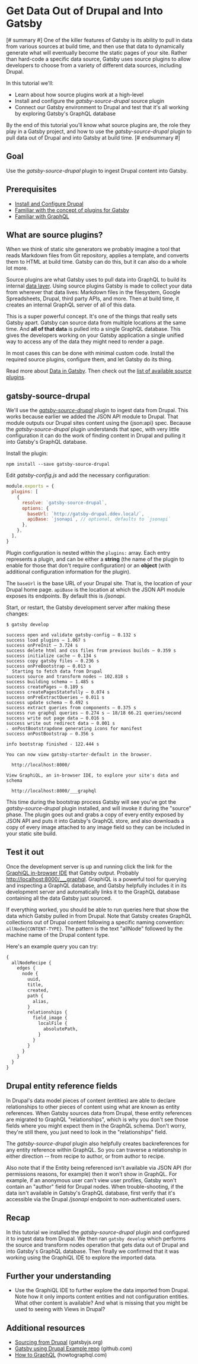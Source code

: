 # Get Data Out of Drupal and Into Gatsby

[# summary #]
One of the killer features of Gatsby is its ability to pull in data from various sources at build time, and then use that data to dynamically generate what will eventually become the static pages of your site. Rather than hard-code a specific data source, Gatsby uses source plugins to allow developers to choose from a variety of different data sources, including Drupal.

In this tutorial we'll:

- Learn about how source plugins work at a high-level
- Install and configure the *gatsby-source-drupal* source plugin
- Connect our Gatsby environment to Drupal and test that it's all working by exploring Gatsby's GraphQL database

By the end of this tutorial you'll know what source plugins are, the role they play in a Gatsby project, and how to use the *gatsby-source-drupal* plugin to pull data out of Drupal and into Gatsby at build time.
[# endsummary #]

## Goal

Use the *gatsby-source-drupal* plugin to ingest Drupal content into Gatsby.

## Prerequisites

- [Install and Configure Drupal](/content/gatsby-and-drupal/install-and-configure-drupal.md)
- [Familiar with the concept of plugins for Gatsby](https://www.gatsbyjs.org/docs/plugins/)
- [Familiar with GraphQL](https://www.howtographql.com)

## What are source plugins?

When we think of static site generators we probably imagine a tool that reads Markdown files from Git repository, applies a template, and converts them to HTML at build time. Gatsby can do this, but it can also do a whole lot more.

Source plugins are what Gatsby uses to pull data into GraphQL to build its internal [data layer](https://www.gatsbyjs.org/tutorial/part-four/#data-in-gatsby). Using source plugins Gatsby is made to collect your data from wherever that data lives: Markdown files in the filesystem, Google Spreadsheets, Drupal, third party APIs, and more. Then at build time, it creates an internal GraphQL server of all of this data.

This is a super powerful concept. It's one of the things that really sets Gatsby apart. Gatsby can source data from multiple locations at the same time. And **all of that data** is pulled into a single GraphQL database. This gives the developers working on your Gatsby application a single unified way to access any of the data they might need to render a page.

In most cases this can be done with minimal custom code. Install the required source plugins, configure them, and let Gatsby do its thing.

Read more about [Data in Gatsby](https://www.gatsbyjs.org/tutorial/part-four/#data-in-gatsby). Then check out the [list of available source plugins](https://www.gatsbyjs.org/plugins/?=gatsby-source-).

## gatsby-source-drupal

We'll use the *[gatsby-source-drupal](https://www.gatsbyjs.org/packages/gatsby-source-drupal/)* plugin to ingest data from Drupal. This works because earlier we added the JSON API module to Drupal. That module outputs our Drupal sites content using the {json:api} spec. Because the *gatsby-source-drupal* plugin understands that spec, with very little configuration it can do the work of finding content in Drupal and pulling it into Gatsby's GraphQL database.

Install the plugin:

```shell
npm install --save gatsby-source-drupal
```

Edit *gatsby-config.js* and add the necessary configuration:

```js
module.exports = {
  plugins: [
    {
      resolve: `gatsby-source-drupal`,
      options: {
        baseUrl: `http://gatsby-drupal.ddev.local/`,
        apiBase: `jsonapi`, // optional, defaults to `jsonapi`
      },
    },
  ],
}
```

Plugin configuration is nested within the `plugins:` array. Each entry represents a plugin, and can be either a **string** (the name of the plugin to enable for those that don't require configuration) or an **object** (with additional configuration information for the plugin).

The `baseUrl` is the base URL of your Drupal site. That is, the location of your Drupal home page. `apiBase` is the location at which the JSON API module exposes its endpoints. By default this is */jsonapi*.

Start, or restart, the Gatsby development server after making these changes:

```shell
$ gatsby develop

success open and validate gatsby-config — 0.132 s
success load plugins — 1.067 s
success onPreInit — 3.724 s
success delete html and css files from previous builds — 0.359 s
success initialize cache — 0.134 s
success copy gatsby files — 0.236 s
success onPreBootstrap — 0.013 s
⠁ Starting to fetch data from Drupal
success source and transform nodes — 102.818 s
success building schema — 1.485 s
success createPages — 0.189 s
success createPagesStatefully — 0.074 s
success onPreExtractQueries — 0.011 s
success update schema — 0.492 s
success extract queries from components — 0.375 s
success run graphql queries — 0.274 s — 18/18 66.21 queries/second
success write out page data — 0.016 s
success write out redirect data — 0.001 s
⠄ onPostBootstrapdone generating icons for manifest
success onPostBootstrap — 0.356 s

info bootstrap finished - 122.444 s

You can now view gatsby-starter-default in the browser.

  http://localhost:8000/

View GraphiQL, an in-browser IDE, to explore your site's data and schema

  http://localhost:8000/___graphql
```

This time during the bootstrap process Gatsby will see you've got the *gatsby-source-drupal* plugin installed, and will invoke it during the "source" phase. The plugin goes out and grabs a copy of every entity exposed by JSON API and puts it into Gatsby's GraphQL store, and also downloads a copy of every image attached to any image field so they can be included in your static site build.

## Test it out

Once the development server is up and running click the link for the [GraphiQL in-browser IDE](https://github.com/graphql/graphiql) that Gatsby output. Probably [http://localhost:8000/___graphql](http://localhost:8000/___graphql). GraphiQL is a powerful tool for querying and inspecting a GraphQL database, and Gatsby helpfully includes it in its development server and automatically links it to the GraphQL database containing all the data Gatsby just sourced.

If everything worked, you should be able to run queries here that show the data which Gatsby pulled in from Drupal. Note that Gatsby creates GraphQL collections out of Drupal content following a specific naming convention: `allNode{CONTENT-TYPE}`. The pattern is the text "allNode" followed by the machine name of the Drupal content type.

Here's an example query you can try:

```graphql
{
  allNodeRecipe {
    edges {
      node {
        uuid,
        title,
        created,
        path {
          alias,
        }
        relationships {
          field_image {
            localFile {
              absolutePath,
            }
          }
        }
      }
    }
  }
}
```

## Drupal entity reference fields

In Drupal's data model pieces of content (entities) are able to declare relationships to other pieces of content using what are known as entity references. When Gatsby sources data from Drupal, these entity references are migrated to GraphQL "relationships", which is why you don't see those fields where you might expect them in the GraphQL schema. Don't worry, they're still there, you just need to look in the "relationships" field.

The *gatsby-source-drupal* plugin also helpfully creates backreferences for any entity reference within GraphQL. So you can traverse a relationship in either direction -- from recipe to author, or from author to recipe.

Also note that if the Entity being referenced isn't available via JSON API (for permissions reasons, for example) then it won't show in GraphQL. For example, if an anonymous user can't view user profiles, Gatsby won't contain an "author" field for Drupal nodes. When trouble-shooting, if the data isn't available in Gatsby's GraphQL database, first verify that it's accessible via the Drupal */jsonapi* endpoint to non-authenticated users.

## Recap

In this tutorial we installed the *gatsby-source-drupal* plugin and configured it to ingest data from Drupal. We then ran `gatsby develop` which performs the source and transform nodes operation that gets data out of Drupal and into Gatsby's GraphQL database. Then finally we confirmed that it was working using the GraphiQL IDE to explore the imported data.

## Further your understanding

- Use the GraphiQL IDE to further explore the data imported from Drupal. Note how it only imports content entities and not configuration entities. What other content is available? And what is missing that you might be used to seeing with Views in Drupal?

## Additional resources

- [Sourcing from Drupal](https://www.gatsbyjs.org/docs/sourcing-from-drupal/) (gatsbyjs.org)
- [Gatsby using Drupal Example repo](https://github.com/gatsbyjs/gatsby/tree/master/examples/using-drupal) (github.com)
- [How to GraphQL](https://www.howtographql.com) (howtographql.com)
